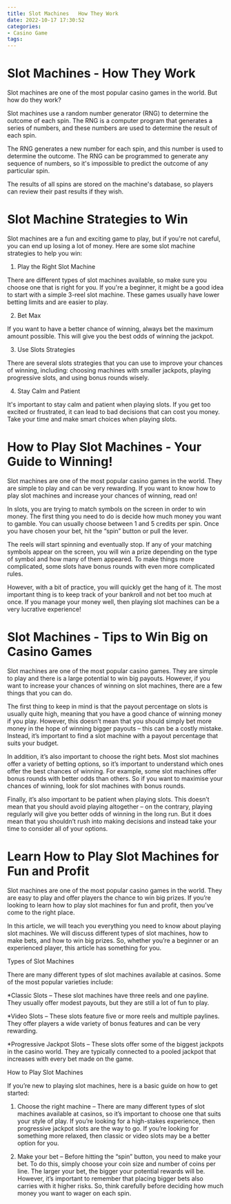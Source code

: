 ```yaml
---
title: Slot Machines   How They Work
date: 2022-10-17 17:30:52
categories:
- Casino Game
tags:
---
```



#  Slot Machines - How They Work

Slot machines are one of the most popular casino games in the world. But how do they work?

Slot machines use a random number generator (RNG) to determine the outcome of each spin. The RNG is a computer program that generates a series of numbers, and these numbers are used to determine the result of each spin.

The RNG generates a new number for each spin, and this number is used to determine the outcome. The RNG can be programmed to generate any sequence of numbers, so it's impossible to predict the outcome of any particular spin.

The results of all spins are stored on the machine's database, so players can review their past results if they wish.

#  Slot Machine Strategies to Win

Slot machines are a fun and exciting game to play, but if you're not careful, you can end up losing a lot of money. Here are some slot machine strategies to help you win:

1. Play the Right Slot Machine

There are different types of slot machines available, so make sure you choose one that is right for you. If you're a beginner, it might be a good idea to start with a simple 3-reel slot machine. These games usually have lower betting limits and are easier to play.

2. Bet Max

If you want to have a better chance of winning, always bet the maximum amount possible. This will give you the best odds of winning the jackpot.

3. Use Slots Strategies

There are several slots strategies that you can use to improve your chances of winning, including: choosing machines with smaller jackpots, playing progressive slots, and using bonus rounds wisely.

4. Stay Calm and Patient

It's important to stay calm and patient when playing slots. If you get too excited or frustrated, it can lead to bad decisions that can cost you money. Take your time and make smart choices when playing slots.

#  How to Play Slot Machines - Your Guide to Winning!

Slot machines are one of the most popular casino games in the world. They are simple to play and can be very rewarding. If you want to know how to play slot machines and increase your chances of winning, read on!

In slots, you are trying to match symbols on the screen in order to win money. The first thing you need to do is decide how much money you want to gamble. You can usually choose between 1 and 5 credits per spin. Once you have chosen your bet, hit the “spin” button or pull the lever.

The reels will start spinning and eventually stop. If any of your matching symbols appear on the screen, you will win a prize depending on the type of symbol and how many of them appeared. To make things more complicated, some slots have bonus rounds with even more complicated rules.

However, with a bit of practice, you will quickly get the hang of it. The most important thing is to keep track of your bankroll and not bet too much at once. If you manage your money well, then playing slot machines can be a very lucrative experience!

#  Slot Machines - Tips to Win Big on Casino Games 

Slot machines are one of the most popular casino games. They are simple to play and there is a large potential to win big payouts. However, if you want to increase your chances of winning on slot machines, there are a few things that you can do.

The first thing to keep in mind is that the payout percentage on slots is usually quite high, meaning that you have a good chance of winning money if you play. However, this doesn’t mean that you should simply bet more money in the hope of winning bigger payouts – this can be a costly mistake. Instead, it’s important to find a slot machine with a payout percentage that suits your budget.

In addition, it’s also important to choose the right bets. Most slot machines offer a variety of betting options, so it’s important to understand which ones offer the best chances of winning. For example, some slot machines offer bonus rounds with better odds than others. So if you want to maximise your chances of winning, look for slot machines with bonus rounds.

Finally, it’s also important to be patient when playing slots. This doesn’t mean that you should avoid playing altogether – on the contrary, playing regularly will give you better odds of winning in the long run. But it does mean that you shouldn’t rush into making decisions and instead take your time to consider all of your options.

#  Learn How to Play Slot Machines for Fun and Profit

Slot machines are one of the most popular casino games in the world. They are easy to play and offer players the chance to win big prizes. If you’re looking to learn how to play slot machines for fun and profit, then you’ve come to the right place.

In this article, we will teach you everything you need to know about playing slot machines. We will discuss different types of slot machines, how to make bets, and how to win big prizes. So, whether you’re a beginner or an experienced player, this article has something for you.

Types of Slot Machines

There are many different types of slot machines available at casinos. Some of the most popular varieties include:

*Classic Slots – These slot machines have three reels and one payline. They usually offer modest payouts, but they are still a lot of fun to play.

*Video Slots – These slots feature five or more reels and multiple paylines. They offer players a wide variety of bonus features and can be very rewarding.

*Progressive Jackpot Slots – These slots offer some of the biggest jackpots in the casino world. They are typically connected to a pooled jackpot that increases with every bet made on the game.

How to Play Slot Machines

If you’re new to playing slot machines, here is a basic guide on how to get started:

1) Choose the right machine – There are many different types of slot machines available at casinos, so it’s important to choose one that suits your style of play. If you’re looking for a high-stakes experience, then progressive jackpot slots are the way to go. If you’re looking for something more relaxed, then classic or video slots may be a better option for you.

2) Make your bet – Before hitting the “spin” button, you need to make your bet. To do this, simply choose your coin size and number of coins per line. The larger your bet, the bigger your potential rewards will be. However, it’s important to remember that placing bigger bets also carries with it higher risks. So, think carefully before deciding how much money you want to wager on each spin.